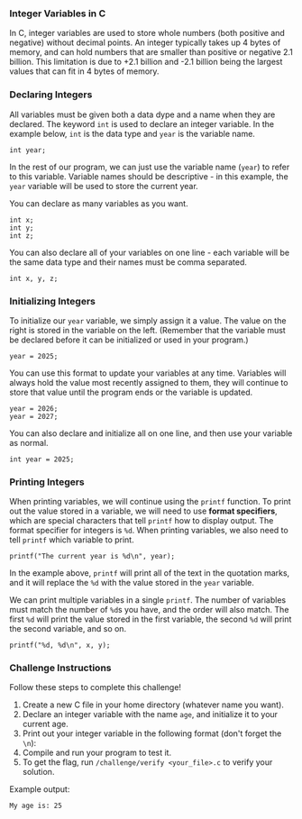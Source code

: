 ### Integer Variables in C
In C, integer variables are used to store whole numbers (both positive and negative) without decimal points. 
An integer typically takes up 4 bytes of memory, and can hold numbers that are smaller than positive or negative 2.1 billion. 
This limitation is due to +2.1 billion and -2.1 billion being the largest values that can fit in 4 bytes of memory.

### Declaring Integers
All variables must be given both a data dype and a name when they are declared.
The keyword `int` is used to declare an integer variable.
In the example below, `int` is the data type and `year` is the variable name. 
```
int year;
```

In the rest of our program, we can just use the variable name (`year`) to refer to this variable. 
Variable names should be descriptive - in this example, the `year` variable will be used to store the current year.

You can declare as many variables as you want.
```
int x;
int y;
int z;
```

You can also declare all of your variables on one line - each variable will be the same data type and their names must be comma separated.
```
int x, y, z;
```

### Initializing Integers
To initialize our `year` variable, we simply assign it a value. The value on the right is stored in the variable on the left.
(Remember that the variable must be declared before it can be initialized or used in your program.) 
```
year = 2025;
```

You can use this format to update your variables at any time.
Variables will always hold the value most recently assigned to them, they will continue to store that value until the program ends or the variable is updated.
```
year = 2026;
year = 2027;
```

You can also declare and initialize all on one line, and then use your variable as normal.
```
int year = 2025;
```

### Printing Integers
When printing variables, we will continue using the `printf` function. 
To print out the value stored in a variable, we will need to use __format specifiers__, which are special characters that tell `printf` how to display output. 
The format specifier for integers is `%d`.
When printing variables, we also need to tell `printf` which variable to print. 
```
printf("The current year is %d\n", year);
```

In the example above, `printf` will print all of the text in the quotation marks, and it will replace the `%d` with the value stored in the `year` variable. 

We can print multiple variables in a single `printf`. The number of variables must match the number of `%d`s you have, and the order will also match. The first `%d` will print the value stored in the first variable, the second `%d` will print the second variable, and so on.
```
printf("%d, %d\n", x, y);
```

### Challenge Instructions
Follow these steps to complete this challenge!

1. Create a new C file in your home directory (whatever name you want).
2. Declare an integer variable with the name `age`, and initialize it to your current age.
3. Print out your integer variable in the following format (don't forget the `\n`):
4. Compile and run your program to test it.
5. To get the flag, run `/challenge/verify <your_file>.c` to verify your solution.

Example output:
```
My age is: 25
```

